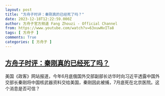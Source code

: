 ```yaml
---
layout: post
title: "方舟子时评：秦刚真的已经死了吗？"
date: 2023-12-18T12:22:59.000Z
author: 方舟子官方频道 Fang Zhouzi - Official Channel
from: https://www.youtube.com/watch?v=63xuwNvITa8
tags: [ 方舟子 ]
comments: True
categories: [ 方舟子 ]
---
```

<!--1702902179000-->
[方舟子时评：秦刚真的已经死了吗？](https://www.youtube.com/watch?v=63xuwNvITa8)
------

<div>
美国《政客》网站报道，今年6月底俄国外交部副部长访华时向习近平透露中国外交部长秦刚将中国核武器资料交给美国，秦刚因此被捕，7月底死在北京医院。这个消息是否可信？
</div>
